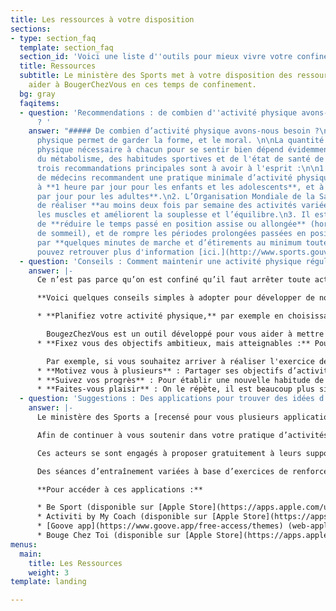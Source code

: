 ```yaml
---
title: Les ressources à votre disposition
sections:
- type: section_faq
  template: section_faq
  section_id: 'Voici une liste d''outils pour mieux vivre votre confinement '
  title: Ressources
  subtitle: Le ministère des Sports met à votre disposition des ressources pour vous
    aider à BougerChezVous en ces temps de confinement.
  bg: gray
  faqitems:
  - question: 'Recommendations : de combien d''activité physique avons-nous besoin
      ? '
    answer: "##### De combien d’activité physique avons-nous besoin ?\n\nL’activité
      physique permet de garder la forme, et le moral. \n\nLa quantité précise d’activité
      physique nécessaire à chacun pour se sentir bien dépend évidemment de l'âge,
      du métabolisme, des habitudes sportives et de l'état de santé de chacun, mais
      trois recommandations principales sont à avoir à l'esprit :\n\n1. Les travaux
      de médecins recommandent une pratique minimale d’activité physique correspondant
      à **1 heure par jour pour les enfants et les adolescents**, et à **30 minutes
      par jour pour les adultes**.\n2. L’Organisation Mondiale de la Santé recommande
      de réaliser **au moins deux fois par semaine des activités variées** qui renforcent
      les muscles et améliorent la souplesse et l’équilibre.\n3. Il est aussi important
      de **réduire le temps passé en position assise ou allongée** (hors temps normal
      de sommeil), et de rompre les périodes prolongées passées en position assise
      par **quelques minutes de marche et d’étirements au minimum toutes les 2 heures**.\n\nVous
      pouvez retrouver plus d'information [ici.](http://www.sports.gouv.fr/accueil-du-site/actualites/article/coronavirus-covid-19-avec-le-ministere-des-sports-faire-du-sport-chez-soi-c-est)"
  - question: 'Conseils : Comment maintenir une activité physique régulière ?'
    answer: |-
      Ce n’est pas parce qu’on est confiné qu’il faut arrêter toute activité physique, bien au contraire. Il est nécessaire de l’adapter à cette situation exceptionnelle, en maintenant une pratique régulière, dans son jardin comme à l’intérieur.

      **Voici quelques conseils simples à adopter pour développer de nouvelles habitudes, inspirés par les enseignements des sciences comportementales :**

      * **Planifiez votre activité physique,** par exemple en choisissant à l'avance les créneaux auxquels vous allez faire du sport, ou en ajoutant des pauses dans votre agenda pour vous lever et marcher au moins toutes les deux heures.

        BougezChezVous est un outil développé pour vous aider à mettre en place de nouvelles habitudes à la maison. Nous vous transmettrons donc des propositions plusieurs fois par semaine pour vous aider à vous tenir à ce nouveau rythme !
      * **Fixez vous des objectifs ambitieux, mais atteignables :** Pour atteindre ces objectifs, il a été montré qu’une méthode efficace peut être de se fixer des buts intermédiaires. Ceux-ci doivent être précis, pas trop faciles (il faut faire un peu d’effort), mais atteignables (pour ne pas se décourager et rester motivé.e).

        Par exemple, si vous souhaitez arriver à réaliser l'exercice de « la planche » pendant 3 minutes, commencez par 1 minute à la fin de la première semaine, 2 minutes à la fin de la 2ème semaine, 3 minutes à la fin de la 3ème semaine, et ensuite maintenez 3 minutes pendant plusieurs semaines.
      * **Motivez vous à plusieurs** : Partager ses objectifs d’activité physique avec ses proches et faire du sport ensemble (même à distance!) a de nombreux avantages. Par exemple, ne pas vouloir faire faux bond à un ami permet de se motiver. Faire du sport à plusieurs est aussi une source de plaisir, et on sait qu’il est beaucoup plus simple d’atteindre des objectifs lorsqu’on s’amuse ! Faire participer vos enfants peut aussi être un bon moyen de s’amuser et de se défouler tous ensemble.
      * **Suivez vos progrès** : Pour établir une nouvelle habitude de manière durable, il est important d'avoir des retours sur vos progrès. Si vous le souhaitez, vous pouvez bien sûr utiliser des outils comme des montres connectées ou des applications dédiées. Vous pouvez aussi tout simplement marquer d’une croix les séances réalisées dans votre calendrier. L’important est de prendre le temps de revenir sur les séances faites pendant la semaine, de vous demander par exemple ce que vous avez aimé, ce qui a bien fonctionné pour vous motiver, ou ce que vous pourriez faire différemment. Utilisez ensuite ces réflexions pour planifier la semaine suivante !
      * **Faites-vous plaisir** : On le répète, il est beaucoup plus simple de maintenir de bonnes habitudes lorsqu’on prend du plaisir ! Que ce soit en choisissant la musique qui vous plaît, en faisant du sport avec vos proches, ou en alternant des activités de renforcement musculaire et des activités plaisir - l’important est de se faire du bien !
  - question: 'Suggestions : Des applications pour trouver des idées d’activités'
    answer: |-
      Le ministère des Sports a [recensé pour vous plusieurs applications offrant des suggestions d’exercices et d’activités](http://sports.gouv.fr/IMG/pdf/appsportliste-2.pdf), répondant à vos différentes attentes : Me détendre, Me défouler, Me muscler, Faire attention à son poids, Activités adaptées aux personnes en situation de handicap, Activités rapides pour les pressés, ou Activités en famille.

      Afin de continuer à vous soutenir dans votre pratique d’activités physiques, le ministère a également accordé son haut patronage aux plateformes numériques Be Sport, My Coach , Goove.app et Bouge Chez Toi dont les contenus correspondent à des critères de qualité vérifiés par l’Observatoire national de l’activité physique et de la sédentarité (ONAPS).

      Ces acteurs se sont engagés à proposer gratuitement à leurs supports conçus par des professionnels du sport, de la santé et de l’activité physique adaptée.

      Des séances d’entraînement variées à base d’exercices de renforcement musculaire, stretching et mouvements fondamentaux sont notamment proposées en accès libre sur les différentes plateformes (mobile, tablette et ordinateur).

      **Pour accéder à ces applications :**

      * Be Sport (disponible sur [Apple Store](https://apps.apple.com/us/app/be-sport/id1104216922) et [Google Play](https://play.google.com/store/apps/details?id=com.besport.www.mobile&hl=en_GB))
      * Activiti by My Coach (disponible sur [Apple Store](https://apps.apple.com/fr/app/activiti-x-mycoach/id1503192846) et [Google Play](https://play.google.com/store/apps/details?id=com.mycoachsport.activiti&hl=en_US))
      * [Goove app](https://www.goove.app/free-access/themes) (web-application disponible sans téléchargement)
      * Bouge Chez Toi (disponible sur [Apple Store](https://apps.apple.com/us/app/bougecheztoi/id1504279693?ign-mpt=uo%3D2) et [Google Play](https://play.google.com/store/apps/details?id=com.mile_up.bouge_chez_toi.bouge_chez_toi&hl=en))
menus:
  main:
    title: Les Ressources
    weight: 3
template: landing

---
```

